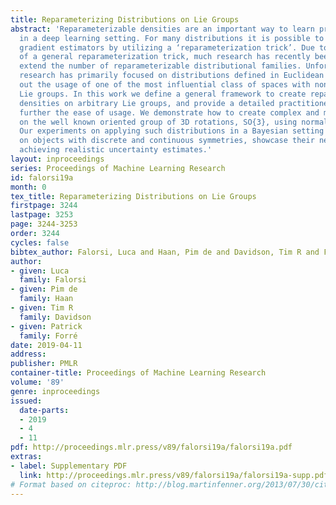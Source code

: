 ```yaml
---
title: Reparameterizing Distributions on Lie Groups
abstract: 'Reparameterizable densities are an important way to learn probability distributions
  in a deep learning setting. For many distributions it is possible to create low-variance
  gradient estimators by utilizing a ‘reparameterization trick’. Due to the absence
  of a general reparameterization trick, much research has recently been devoted to
  extend the number of reparameterizable distributional families. Unfortunately, this
  research has primarily focused on distributions defined in Euclidean space, ruling
  out the usage of one of the most influential class of spaces with non-trivial topologies:
  Lie groups. In this work we define a general framework to create reparameterizable
  densities on arbitrary Lie groups, and provide a detailed practitioners guide to
  further the ease of usage. We demonstrate how to create complex and multimodal distributions
  on the well known oriented group of 3D rotations, SO{3}, using normalizing flows.
  Our experiments on applying such distributions in a Bayesian setting for pose estimation
  on objects with discrete and continuous symmetries, showcase their necessity in
  achieving realistic uncertainty estimates.'
layout: inproceedings
series: Proceedings of Machine Learning Research
id: falorsi19a
month: 0
tex_title: Reparameterizing Distributions on Lie Groups
firstpage: 3244
lastpage: 3253
page: 3244-3253
order: 3244
cycles: false
bibtex_author: Falorsi, Luca and Haan, Pim de and Davidson, Tim R and Forr\'{e}, Patrick
author:
- given: Luca
  family: Falorsi
- given: Pim de
  family: Haan
- given: Tim R
  family: Davidson
- given: Patrick
  family: Forré
date: 2019-04-11
address: 
publisher: PMLR
container-title: Proceedings of Machine Learning Research
volume: '89'
genre: inproceedings
issued:
  date-parts:
  - 2019
  - 4
  - 11
pdf: http://proceedings.mlr.press/v89/falorsi19a/falorsi19a.pdf
extras:
- label: Supplementary PDF
  link: http://proceedings.mlr.press/v89/falorsi19a/falorsi19a-supp.pdf
# Format based on citeproc: http://blog.martinfenner.org/2013/07/30/citeproc-yaml-for-bibliographies/
---
```

